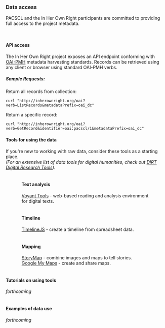 ### Data access

PACSCL and the In Her Own Right participants are committed to providing full access to the project metadata.

</br>

#### API access

The In Her Own Right project exposes an API endpoint conforming with <a href="http://www.openarchives.org/" target="_blank">OAI-PMH</a> metadata harvesting standards. Records can be retrieved using any client or browser using standard OAI-PMH verbs.

##### Sample Requests:

Return all records from collection:

`curl "http://inherownright.org/oai?verb=ListRecords&metadataPrefix=oai_dc"`

Return a specific record:

`curl "http://inherownright.org/oai?verb=GetRecord&identifier=oai:pacscl/1&metadataPrefix=oai_dc"`


<div class="row">
  <div class="col-md-8">
  <h4>Tools for using the data</h4>
If you're new to working with raw data, consider these tools as a starting place.<br/>
<em>(For an extensive list of data tools for digital humanities, check out <a href="http://dirtdirectory.org/">DIRT Digital Research Tools</a>).</em>
<br/><br/>
<div style="margin: 0px 40px 0px 50px"><h4>Text analysis</h4>
<a href="https://voyant-tools.org">Voyant Tools</a> - web-based reading and analysis environment for digital texts.<br/><br/>

<h4>Timeline</h4>
<a href="http://timeline.knightlab.com/">TimelineJS</a> - create a timeline from spreadsheet data.<br/><br/>

<h4>Mapping</h4>
<a href="https://storymap.knightlab.com/">StoryMap</a> - combine images and maps to tell stories.<br/>
<a href="https://www.google.com/maps/about/mymaps/">Google My Maps</a> - create and share maps.<br/><br/>
</div>
</div>
<div class="col-md-4">
<h4>Tutorials on using tools</h4>
<i>forthcoming</i><br/><br/>
<h4>Examples of data use</h4>
<i>forthcoming</i><br/><br/>
</div>
</div>



